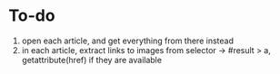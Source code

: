 # To-do

1. open each article, and get everything from there instead
2. in each article, extract links to images from selector -> #result > a, getattribute(href) if they are available
